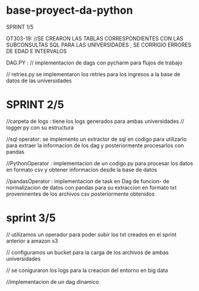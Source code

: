 # base-proyect-da-python
SPRINT 1/5

OT303-19:
//SE CREARON LAS TABLAS CORRESPONDIENTES CON LAS SUBCONSULTAS SQL PARA LAS UNIVERSIDADES , SE CORRIGIO ERRORES DE EDAD E INTERVALOS

DAG.PY :
// implementacion de dags con pycharm para flujos de trabajo

// retries.py
se implementaron los retries para los ingresos a la base de datos de las universidades

# SPRINT 2/5

//carpeta de logs : tiene los logs generados para ambas universidades 
// logger.py con su estructura

//sql operator: se implemento un extractor de sql en codigo para utilizarlo para extraer la informacion de los dag y posteriormente procesarlos con pandas

//PythonOperator : implementacion de un codigo.py para procesar los datos en formato csv y obtener informacion desde la base de datos

//pandasOperator : implementacion de task en Dag de funcion- de normalizacion de datos con pandas para su extraccion en formato txt proveninentes de los archivos csv posteriormente obtenidos 

# sprint 3/5
// utilizamos un operador para poder subir los txt creados en el sprint anterior a amazon s3

// configuramos un bucket para la carga de los archivos de ambas universidades

// se coniguraron los logs para la creacion del entorno en big data

//implementacion de un dag dinamico
